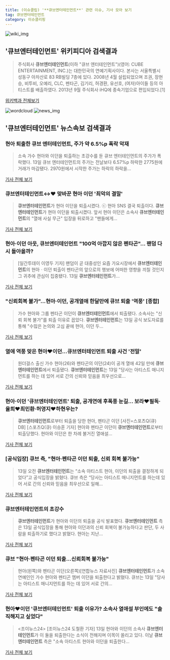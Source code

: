 ```yaml
---
title: (이슈클립) '**큐브엔터테인먼트**' 관련 이슈, 기사 모아 보기
tag: 큐브엔터테인먼트
category: 이슈클리핑
---
```

![wiki_img](https://user-images.githubusercontent.com/42597476/44503234-41136a80-a6d0-11e8-9071-6fc6418eafe4.png)
## **'**큐브엔터테인먼트**'** 위키피디아 검색결과
>주식회사 **큐브엔터테인먼트**(이하 "큐브 엔터테인먼트")(영어: CUBE ENTERTAINMENT, INC.)는 대한민국의 연예기획사이다. 본사는 서울특별시 성동구 아차산로 83 RB빌딩 7층에 있다. 2008년 4월 설립되었으며 조권, 장현승, 비투비, 오예리, CLC, 펜타곤, 김기리, 허경환, 유선호, (여자)아이들 등의 아티스트를 배출하였다. 2013년 9월 주식회사 iHQ에 종속기업으로 편입되었다.[1]

<a href="https://ko.wikipedia.org/wiki/큐브엔터테인먼트" target="_blank">위키백과 전체보기</a>

![wordcloud](https://s3.ap-northeast-2.amazonaws.com/lyrics101-wordcloud/2018-09-13-1536821443.png)
![news_img](https://user-images.githubusercontent.com/42597476/44507050-1206f400-a6e4-11e8-8d98-7ffbfebb353f.png)
## **'**큐브엔터테인먼트**'** 뉴스속보 검색결과
### 현아 퇴출한 큐브 엔터테인먼트, 주가 약 6.5%p 폭락 악재

>소속 가수 현아와 이던을 퇴출하는 초강수를 둔 큐브 엔터테인먼트의 주가가 폭락했다. 13일 큐브 엔터테인먼트의 주가는 전날보다 6.57%p 하락한 2775원에 거래가 마감됐다. 2970원에서 시작한 주가는 하락의 하락을...

<a href="http://sports.khan.co.kr/news/sk_index.html?art_id=201809131546003&sec_id=540101&pt=nv" target="_blank">기사 전체 보기</a>

### **큐브엔터테인먼트**↔♥ 맞바꾼 현아 이던 '최악의 결말'

>**큐브엔터테인먼트**가 현아 이던을 퇴출시켰다. ⓒ 현아 SNS 결국 퇴출이다. **큐브엔터테인먼트**가 현아 이던을 퇴출시켰다. 앞서 현아 이던은 소속사 **큐브엔터테인먼트**의 "열애 사실 무근" 입장을 뒤로하고 "팬들에게...

<a href="http://www.dailian.co.kr/news/view/739182/?sc=naver" target="_blank">기사 전체 보기</a>

### 현아·이던 아웃, **큐브엔터테인먼트** "100억 아깝지 않은 펜타곤"… 팬덤 다시 돌아올까?

>[일간투데이 이영두 기자] 팬덤이 곧 대중성인 요즘 가요시장에서 **큐브엔터테인먼트**의 현아ㆍ이던 퇴출이 펜타곤의 앞으로의 행보에 어떠한 영향을 끼칠 것인지 그 귀추에 관심이 집중됐다. 13일 **큐브엔터테인먼트**가...

<a href="http://www.dtoday.co.kr/news/articleView.html?idxno=278575" target="_blank">기사 전체 보기</a>

### "신뢰회복 불가"…현아·이던, 공개열애 한달만에 큐브 퇴출 '역풍' [종합]

>가수 현아와 그룹 펜타곤 이던이 **큐브엔터테인먼트**에서 퇴출됐다. 소속사는 "신뢰 회복 불가"를 퇴출 이유로 꼽았다.   **큐브엔터테인먼트**는 13일 공식 보도자료를 통해 "수많은 논의와 고심 끝에 현아, 이던 두...

<a href="http://www.osen.co.kr/article/G1110988350" target="_blank">기사 전체 보기</a>

### 열애 역풍 맞은 현아♥이던…**큐브엔터테인먼트** 퇴출 사건 '전말'

>원더걸스 출신 가수 현아(26)와 펜타곤의 이던(24)이 공개 열애 42일 만에 **큐브엔터테인먼트**에서 퇴출됐다. **큐브엔터테인먼트**는 13일 "당사는 아티스트 매니지먼트를 하는 데 있어 서로 간의 신뢰와 믿음을 최우선으로...

<a href="http://news.hankyung.com/article/201809131112H" target="_blank">기사 전체 보기</a>

### 현아·이던 '**큐브엔터테인먼트**' 퇴출, 공개연애 후폭풍 눈길... 보라♥필독·율희♥최민환·허영지♥하현우는?

>**큐브엔터테인먼트**로부터 퇴출을 당한 현아, 펜타곤 이던 [사진=스포츠Q(큐) DB] [스포츠Q(큐) 이승훈 기자] 현아와 펜타곤 이던이 **큐브엔터테인먼트**로부터 퇴출당했다.  현아와 이던은 한 차례 불거진 열애설...

<a href="http://www.sportsq.co.kr/news/articleView.html?idxno=302634" target="_blank">기사 전체 보기</a>

### [공식입장] 큐브 측, "현아·펜타곤 이던 퇴출, 신뢰 회복 불가능"

>13일 오전 **큐브엔터테인먼트**는 “소속 아티스트 현아, 이던의 퇴출을 결정하게 되었다”고 공식입장을 밝혔다. 큐브 측은 “당사는 아티스트 매니지먼트를 하는데 있어 서로 간의 신뢰와 믿음을 최우선으로 일해...

<a href="http://www.sedaily.com/NewsView/1S4MD2J5V8" target="_blank">기사 전체 보기</a>

### **큐브엔터테인먼트**의 초강수

>  **큐브엔터테인먼트**가 현아와 이던의 퇴출을 공식 발표했다.   **큐브엔터테인먼트** 측은 13일 공식입장을 통해 현아와 이던과의 신뢰 회복이 불가능하다고 판단, 두 사람을 퇴출하기로 했다고 밝혔다.   현아는 지난...

<a href="http://www.etnews.com/20180913000137" target="_blank">기사 전체 보기</a>

### 큐브 "현아·펜타곤 이던 퇴출…신뢰회복 불가능"

>현아(왼쪽)와 펜타곤 이던(오른쪽)[연합뉴스 자료사진] **큐브엔터테인먼트**가 소속 연예인인 가수 현아와 펜티곤 멤버 이던을 퇴출한다고 밝혔다. 큐브는 13일 "당사는 아티스트 매니지먼트를 하는 데 있어 서로 간의...

<a href="http://app.yonhapnews.co.kr/YNA/Basic/SNS/r.aspx?c=AKR20180913087700005&did=1195m" target="_blank">기사 전체 보기</a>

### 현아♥이던 '**큐브엔터테인먼트**' 퇴출 이유가? 소속사 열애설 부인에도 "솔직해지고 싶었다"

><조이뉴스24> [조이뉴스24 도철환 기자] 13일 현아와 이던의 소속사 **큐브엔터테인먼트**가 이 둘을 퇴출한다는 소식이 전해지며 이목이 쏠리고 있다. 이날 **큐브엔터테인먼트** 측은 "소속 아티스트 현아와 이던을 퇴출한다...

<a href="http://joynews.inews24.com/php/news_view.php?g_menu=700100&g_serial=1125635&rrf=nv" target="_blank">기사 전체 보기</a>


